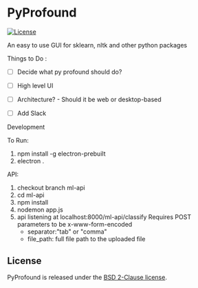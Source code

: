 # PyProfound
[![License](https://img.shields.io/badge/license-BSD-blue.svg)](LICENSE.md)

An easy to use GUI for sklearn, nltk and other python packages

Things to Do : 
- [ ] Decide what py profound should do?
- [ ] High level UI
- [ ] Architecture? - Should it be web or desktop-based
- [ ] Add Slack


Development 

To Run:

1. npm install -g electron-prebuilt
2. electron .

API:

1. checkout branch ml-api
2. cd ml-api
3. npm install
4. nodemon app.js
5. api listening at localhost:8000/ml-api/classify
   Requires POST parameters to be x-www-form-encoded
   * separator:"tab" or "comma" 
   * file_path: full file path to the uploaded file

## License

PyProfound is released under the [BSD 2-Clause license](https://github.com/SurukamAnalytics/pyprofound/blob/master/LICENSE.md).